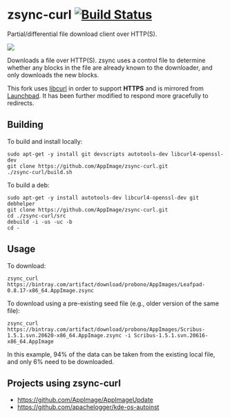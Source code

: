 # zsync-curl [![Build Status](https://travis-ci.org/AppImage/zsync-curl.svg?branch=master)](https://travis-ci.org/AppImage/zsync-curl)

Partial/differential file download client over HTTP(S).

![](https://openclipart.org/image/256px/svg_to_png/74173/sync.png)

Downloads a file over HTTP(S). zsync uses a control file to determine whether any blocks in the file are already known to the downloader, and only downloads the new blocks. 

This fork uses [libcurl](http://curl.haxx.se/libcurl/) in order to support __HTTPS__ and is mirrored from [Launchpad](https://launchpad.net/zsync-curl). It has been further modified to respond more gracefully to redirects.

## Building

To build and install locally:
```
sudo apt-get -y install git devscripts autotools-dev libcurl4-openssl-dev
git clone https://github.com/AppImage/zsync-curl.git
./zsync-curl/build.sh
```

To build a deb:

```
sudo apt-get -y install autotools-dev libcurl4-openssl-dev git debhelper
git clone https://github.com/AppImage/zsync-curl.git
cd ./zsync-curl/src
debuild -i -us -uc -b
cd -
```

## Usage

To download:

```
zsync_curl https://bintray.com/artifact/download/probono/AppImages/Leafpad-0.8.17-x86_64.AppImage.zsync
```

To download using a pre-existing seed file (e.g., older version of the same file):

```
zsync_curl https://bintray.com/artifact/download/probono/AppImages/Scribus-1.5.1.svn.20620-x86_64.AppImage.zsync -i Scribus-1.5.1.svn.20616-x86_64.AppImage
```

In this example, 94% of the data can be taken from the existing local file, and only 6% need to be downloaded.

## Projects using zsync-curl

* https://github.com/AppImage/AppImageUpdate
* https://github.com/apachelogger/kde-os-autoinst
